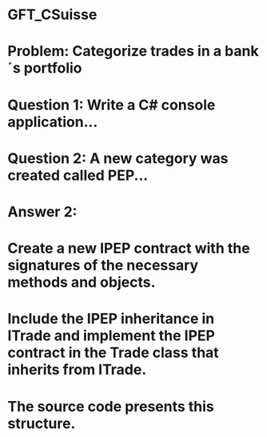 # GFT_CSuisse

# Problem: Categorize trades in a bank´s portfolio
# Question 1: Write a C# console application...
# Question 2: A new category was created called PEP...
#   Answer 2: 
#       Create a new IPEP contract with the signatures of the necessary methods and objects.
#       Include the IPEP inheritance in ITrade and implement the IPEP contract in the Trade class that inherits from ITrade. 
#       The source code presents this structure.
